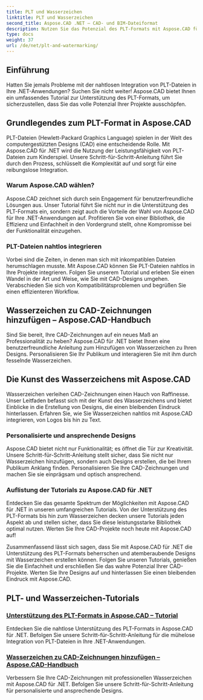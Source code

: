 ```yaml
---
title: PLT und Wasserzeichen
linktitle: PLT und Wasserzeichen
second_title: Aspose.CAD .NET – CAD- und BIM-Dateiformat
description: Nutzen Sie das Potenzial des PLT-Formats mit Aspose.CAD für .NET. Integrieren Sie PLT-Dateien mühelos in Ihre Anwendungen mit unseren Schritt-für-Schritt-Anleitungen.
type: docs
weight: 37
url: /de/net/plt-and-watermarking/
---
```


## Einführung

Hatten Sie jemals Probleme mit der nahtlosen Integration von PLT-Dateien in Ihre .NET-Anwendungen? Suchen Sie nicht weiter! Aspose.CAD bietet Ihnen ein umfassendes Tutorial zur Unterstützung des PLT-Formats, um sicherzustellen, dass Sie das volle Potenzial Ihrer Projekte ausschöpfen.

## Grundlegendes zum PLT-Format in Aspose.CAD

PLT-Dateien (Hewlett-Packard Graphics Language) spielen in der Welt des computergestützten Designs (CAD) eine entscheidende Rolle. Mit Aspose.CAD für .NET wird die Nutzung der Leistungsfähigkeit von PLT-Dateien zum Kinderspiel. Unsere Schritt-für-Schritt-Anleitung führt Sie durch den Prozess, schlüsselt die Komplexität auf und sorgt für eine reibungslose Integration.

### Warum Aspose.CAD wählen?

Aspose.CAD zeichnet sich durch sein Engagement für benutzerfreundliche Lösungen aus. Unser Tutorial führt Sie nicht nur in die Unterstützung des PLT-Formats ein, sondern zeigt auch die Vorteile der Wahl von Aspose.CAD für Ihre .NET-Anwendungen auf. Profitieren Sie von einer Bibliothek, die Effizienz und Einfachheit in den Vordergrund stellt, ohne Kompromisse bei der Funktionalität einzugehen.

### PLT-Dateien nahtlos integrieren

Vorbei sind die Zeiten, in denen man sich mit inkompatiblen Dateien herumschlagen musste. Mit Aspose.CAD können Sie PLT-Dateien nahtlos in Ihre Projekte integrieren. Folgen Sie unserem Tutorial und erleben Sie einen Wandel in der Art und Weise, wie Sie mit CAD-Designs umgehen. Verabschieden Sie sich von Kompatibilitätsproblemen und begrüßen Sie einen effizienteren Workflow.

## Wasserzeichen zu CAD-Zeichnungen hinzufügen – Aspose.CAD-Handbuch

Sind Sie bereit, Ihre CAD-Zeichnungen auf ein neues Maß an Professionalität zu heben? Aspose.CAD für .NET bietet Ihnen eine benutzerfreundliche Anleitung zum Hinzufügen von Wasserzeichen zu Ihren Designs. Personalisieren Sie Ihr Publikum und interagieren Sie mit ihm durch fesselnde Wasserzeichen.

## Die Kunst des Wasserzeichens mit Aspose.CAD

Wasserzeichen verleihen CAD-Zeichnungen einen Hauch von Raffinesse. Unser Leitfaden befasst sich mit der Kunst des Wasserzeichens und bietet Einblicke in die Erstellung von Designs, die einen bleibenden Eindruck hinterlassen. Erfahren Sie, wie Sie Wasserzeichen nahtlos mit Aspose.CAD integrieren, von Logos bis hin zu Text.

### Personalisierte und ansprechende Designs

Aspose.CAD bietet nicht nur Funktionalität; es öffnet die Tür zur Kreativität. Unsere Schritt-für-Schritt-Anleitung stellt sicher, dass Sie nicht nur Wasserzeichen hinzufügen, sondern auch Designs erstellen, die bei Ihrem Publikum Anklang finden. Personalisieren Sie Ihre CAD-Zeichnungen und machen Sie sie einprägsam und optisch ansprechend.

### Auflistung der Tutorials zu Aspose.CAD für .NET

Entdecken Sie das gesamte Spektrum der Möglichkeiten mit Aspose.CAD für .NET in unseren umfangreichen Tutorials. Von der Unterstützung des PLT-Formats bis hin zum Wasserzeichen decken unsere Tutorials jeden Aspekt ab und stellen sicher, dass Sie diese leistungsstarke Bibliothek optimal nutzen. Werten Sie Ihre CAD-Projekte noch heute mit Aspose.CAD auf!

Zusammenfassend lässt sich sagen, dass Sie mit Aspose.CAD für .NET die Unterstützung des PLT-Formats beherrschen und atemberaubende Designs mit Wasserzeichen erstellen können. Folgen Sie unseren Tutorials, genießen Sie die Einfachheit und erschließen Sie das wahre Potenzial Ihrer CAD-Projekte. Werten Sie Ihre Designs auf und hinterlassen Sie einen bleibenden Eindruck mit Aspose.CAD.
## PLT- und Wasserzeichen-Tutorials
### [Unterstützung des PLT-Formats in Aspose.CAD – Tutorial](./plt-format-support-in-aspose-cad/)
Entdecken Sie die nahtlose Unterstützung des PLT-Formats in Aspose.CAD für .NET. Befolgen Sie unsere Schritt-für-Schritt-Anleitung für die mühelose Integration von PLT-Dateien in Ihre .NET-Anwendungen.
### [Wasserzeichen zu CAD-Zeichnungen hinzufügen – Aspose.CAD-Handbuch](./adding-watermarks-to-cad-drawings/)
Verbessern Sie Ihre CAD-Zeichnungen mit professionellen Wasserzeichen mit Aspose.CAD für .NET. Befolgen Sie unsere Schritt-für-Schritt-Anleitung für personalisierte und ansprechende Designs.